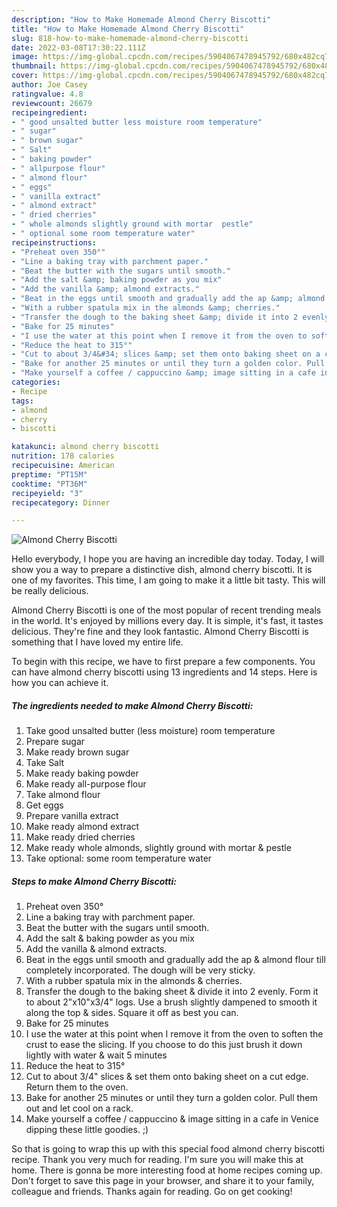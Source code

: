 ```yaml
---
description: "How to Make Homemade Almond Cherry Biscotti"
title: "How to Make Homemade Almond Cherry Biscotti"
slug: 818-how-to-make-homemade-almond-cherry-biscotti
date: 2022-03-08T17:30:22.111Z
image: https://img-global.cpcdn.com/recipes/5904067478945792/680x482cq70/almond-cherry-biscotti-recipe-main-photo.jpg
thumbnail: https://img-global.cpcdn.com/recipes/5904067478945792/680x482cq70/almond-cherry-biscotti-recipe-main-photo.jpg
cover: https://img-global.cpcdn.com/recipes/5904067478945792/680x482cq70/almond-cherry-biscotti-recipe-main-photo.jpg
author: Joe Casey
ratingvalue: 4.8
reviewcount: 26679
recipeingredient:
- " good unsalted butter less moisture room temperature"
- " sugar"
- " brown sugar"
- " Salt"
- " baking powder"
- " allpurpose flour"
- " almond flour"
- " eggs"
- " vanilla extract"
- " almond extract"
- " dried cherries"
- " whole almonds slightly ground with mortar  pestle"
- " optional some room temperature water"
recipeinstructions:
- "Preheat oven 350°"
- "Line a baking tray with parchment paper."
- "Beat the butter with the sugars until smooth."
- "Add the salt &amp; baking powder as you mix"
- "Add the vanilla &amp; almond extracts."
- "Beat in the eggs until smooth and gradually add the ap &amp; almond flour till completely incorporated. The dough will be very sticky."
- "With a rubber spatula mix in the almonds &amp; cherries."
- "Transfer the dough to the baking sheet &amp; divide it into 2 evenly. Form it to about 2&#34;x10&#34;x3/4&#34; logs. Use a brush slightly dampened to smooth it along the top &amp; sides. Square it off as best you can."
- "Bake for 25 minutes"
- "I use the water at this point when I remove it from the oven to soften the crust to ease the slicing. If you choose to do this just brush it down lightly with water &amp; wait 5 minutes"
- "Reduce the heat to 315°"
- "Cut to about 3/4&#34; slices &amp; set them onto baking sheet on a cut edge. Return them to the oven."
- "Bake for another 25 minutes or until they turn a golden color. Pull them out and let cool on a rack."
- "Make yourself a coffee / cappuccino &amp; image sitting in a cafe in Venice dipping these little goodies. ;)"
categories:
- Recipe
tags:
- almond
- cherry
- biscotti

katakunci: almond cherry biscotti 
nutrition: 178 calories
recipecuisine: American
preptime: "PT15M"
cooktime: "PT36M"
recipeyield: "3"
recipecategory: Dinner

---
```



![Almond Cherry Biscotti](https://img-global.cpcdn.com/recipes/5904067478945792/680x482cq70/almond-cherry-biscotti-recipe-main-photo.jpg)

Hello everybody, I hope you are having an incredible day today. Today, I will show you a way to prepare a distinctive dish, almond cherry biscotti. It is one of my favorites. This time, I am going to make it a little bit tasty. This will be really delicious.



Almond Cherry Biscotti is one of the most popular of recent trending meals in the world. It's enjoyed by millions every day. It is simple, it's fast, it tastes delicious. They're fine and they look fantastic. Almond Cherry Biscotti is something that I have loved my entire life.


To begin with this recipe, we have to first prepare a few components. You can have almond cherry biscotti using 13 ingredients and 14 steps. Here is how you can achieve it.

<!--inarticleads1-->

##### The ingredients needed to make Almond Cherry Biscotti:

1. Take  good unsalted butter (less moisture) room temperature
1. Prepare  sugar
1. Make ready  brown sugar
1. Take  Salt
1. Make ready  baking powder
1. Make ready  all-purpose flour
1. Take  almond flour
1. Get  eggs
1. Prepare  vanilla extract
1. Make ready  almond extract
1. Make ready  dried cherries
1. Make ready  whole almonds, slightly ground with mortar &amp; pestle
1. Take  optional: some room temperature water




<!--inarticleads2-->

##### Steps to make Almond Cherry Biscotti:

1. Preheat oven 350°
1. Line a baking tray with parchment paper.
1. Beat the butter with the sugars until smooth.
1. Add the salt &amp; baking powder as you mix
1. Add the vanilla &amp; almond extracts.
1. Beat in the eggs until smooth and gradually add the ap &amp; almond flour till completely incorporated. The dough will be very sticky.
1. With a rubber spatula mix in the almonds &amp; cherries.
1. Transfer the dough to the baking sheet &amp; divide it into 2 evenly. Form it to about 2&#34;x10&#34;x3/4&#34; logs. Use a brush slightly dampened to smooth it along the top &amp; sides. Square it off as best you can.
1. Bake for 25 minutes
1. I use the water at this point when I remove it from the oven to soften the crust to ease the slicing. If you choose to do this just brush it down lightly with water &amp; wait 5 minutes
1. Reduce the heat to 315°
1. Cut to about 3/4&#34; slices &amp; set them onto baking sheet on a cut edge. Return them to the oven.
1. Bake for another 25 minutes or until they turn a golden color. Pull them out and let cool on a rack.
1. Make yourself a coffee / cappuccino &amp; image sitting in a cafe in Venice dipping these little goodies. ;)




So that is going to wrap this up with this special food almond cherry biscotti recipe. Thank you very much for reading. I'm sure you will make this at home. There is gonna be more interesting food at home recipes coming up. Don't forget to save this page in your browser, and share it to your family, colleague and friends. Thanks again for reading. Go on get cooking!
